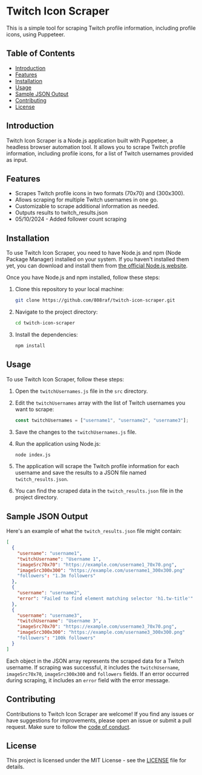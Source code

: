 # Twitch Icon Scraper

This is a simple tool for scraping Twitch profile information, including profile icons, using Puppeteer.

## Table of Contents

- [Introduction](#introduction)
- [Features](#features)
- [Installation](#installation)
- [Usage](#usage)
- [Sample JSON Output](#sample-json-output)
- [Contributing](#contributing)
- [License](#license)

## Introduction

Twitch Icon Scraper is a Node.js application built with Puppeteer, a headless browser automation tool. It allows you to scrape Twitch profile information, including profile icons, for a list of Twitch usernames provided as input.

## Features

- Scrapes Twitch profile icons in two formats (70x70) and (300x300).
- Allows scraping for multiple Twitch usernames in one go.
- Customizable to scrape additional information as needed.
- Outputs results to twitch_results.json
- 05/10/2024 - Added follower count scraping

## Installation

To use Twitch Icon Scraper, you need to have Node.js and npm (Node Package Manager) installed on your system. If you haven't installed them yet, you can download and install them from [the official Node.js website](https://nodejs.org/).

Once you have Node.js and npm installed, follow these steps:

1. Clone this repository to your local machine:

   ```bash
   git clone https://github.com/808raf/twitch-icon-scraper.git
   ```

2. Navigate to the project directory:

   ```bash
   cd twitch-icon-scraper
   ```

3. Install the dependencies:
   ```bash
   npm install
   ```

## Usage

To use Twitch Icon Scraper, follow these steps:

1. Open the `twitchUsernames.js` file in the `src` directory.

2. Edit the `twitchUsernames` array with the list of Twitch usernames you want to scrape:

   ```javascript
   const twitchUsernames = ["username1", "username2", "username3"];
   ```

3. Save the changes to the `twitchUsernames.js` file.

4. Run the application using Node.js:

   ```bash
   node index.js
   ```

5. The application will scrape the Twitch profile information for each username and save the results to a JSON file named `twitch_results.json`.

6. You can find the scraped data in the `twitch_results.json` file in the project directory.

## Sample JSON Output

Here's an example of what the `twitch_results.json` file might contain:

```json
[
  {
    "username": "username1",
    "twitchUsername": "Username 1",
    "imageSrc70x70": "https://example.com/username1_70x70.png",
    "imageSrc300x300": "https://example.com/username1_300x300.png"
    "followers": "1.3m followers"
  },
  {
    "username": "username2",
    "error": "Failed to find element matching selector 'h1.tw-title'"
  },
  {
    "username": "username3",
    "twitchUsername": "Username 3",
    "imageSrc70x70": "https://example.com/username3_70x70.png",
    "imageSrc300x300": "https://example.com/username3_300x300.png"
    "followers": "100k followers"
  }
]
```

Each object in the JSON array represents the scraped data for a Twitch username. If scraping was successful, it includes the `twitchUsername`, `imageSrc70x70`, `imageSrc300x300` and `followers` fields. If an error occurred during scraping, it includes an `error` field with the error message.

## Contributing

Contributions to Twitch Icon Scraper are welcome! If you find any issues or have suggestions for improvements, please open an issue or submit a pull request. Make sure to follow the [code of conduct](CODE_OF_CONDUCT.md).

## License

This project is licensed under the MIT License - see the [LICENSE](LICENSE) file for details.
